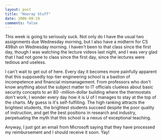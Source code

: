```yaml
---
layout: post
title: "Hooray Stuff"
date: 2006-09-19
comments: false
---
```

This week is going to seriously suck. Not only do I have the usual two
assignments due Wednesday morning, but I also have a midterm for CS 498sh on
Wednesday morning. I haven't been to that class since the first day, though I
was watching the lecture videos last night, and I was very glad that I had not
gone to class since the first day, since the lectures were tedious and
useless.




I can't wait to get out of here. Every day it becomes more painfully apparent
that this supposedly top-tier engineering school is a bastion of incompetence
and financial mismanagement. From professors who don't know anything about the
subject matter to IT officials clueless about basic security concepts to an 80
-million-dollar building where the thermostats don't work, I wonder every day
how it is U of I manages to stay at the top of the charts. My guess is it's
self-fulfilling. The high ranking attracts the brightest students, the
brightest students succeed despite the poor quality of instruction, and get
the best positions in research and industry, perpetuating the myth that this
school is a nexus of exceptional teaching.




Anyway, I just got an email from Microsoft saying that they have processed my
reimbursement and I should receive it soon. Yay!

